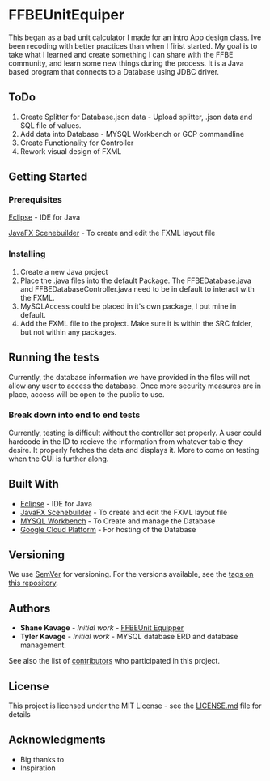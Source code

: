 
# FFBEUnitEquiper

This began as a bad unit calculator I made for an intro App design class.
Ive been recoding with better practices than when I firist started.
My goal is to take what I learned and create something I can share with the FFBE community, and learn some new things during the process. It is a Java based program that connects to a Database using JDBC driver.

## ToDo

1. Create Splitter for Database.json data - Upload splitter, .json data and SQL file of values.
2. Add data into Database - MYSQL Workbench or GCP commandline
3. Create Functionality for Controller
4. Rework visual design of FXML

## Getting Started

### Prerequisites

[Eclipse](https://www.eclipse.org/) - IDE for Java

[JavaFX Scenebuilder](https://www.oracle.com/technetwork/java/javase/downloads/javafxscenebuilder-info-2157684.html) -  To create and edit the FXML layout file

### Installing

1. Create a new Java project
2. Place the .java files into the default Package. The FFBEDatabase.java and FFBEDatabaseController.java need to be in default to interact with the FXML.
3. MySQLAccess could be placed in it's own package, I put mine in default.
4. Add the FXML file to the project. Make sure it is within the SRC folder, but not within any packages.

## Running the tests

Currently, the database information we have provided in the files will not allow any user to access the database. Once more security measures are in place, access will be open to the public to use.


### Break down into end to end tests

Currently, testing is difficult without the controller set properly.
A user could hardcode in the ID to recieve the information from whatever table they desire.
It properly fetches the data and displays it.
More to come on testing when the GUI is further along.


## Built With

* [Eclipse](https://www.eclipse.org/) - IDE for Java
* [JavaFX Scenebuilder](https://www.oracle.com/technetwork/java/javase/downloads/javafxscenebuilder-info-2157684.html) -  To create and edit the FXML layout file
* [MYSQL Workbench](https://www.mysql.com/products/workbench/) - To Create and manage the Database
* [Google Cloud Platform](https://cloud.google.com/) - For hosting of the Database

## Versioning

We use [SemVer](http://semver.org/) for versioning. For the versions available, see the [tags on this repository](https://github.com/your/project/tags). 

## Authors

* **Shane Kavage** - *Initial work* - [FFBEUnit Equipper](https://github.com/ShaneKavage/FFBEUnitEquiper)
* **Tyler Kavage** - *Initial work* - MYSQL database ERD and database management.

See also the list of [contributors](https://github.com/your/project/contributors) who participated in this project.

## License

This project is licensed under the MIT License - see the [LICENSE.md](LICENSE.md) file for details

## Acknowledgments

* Big thanks to 
* Inspiration
